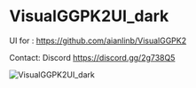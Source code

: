 # VisualGGPK2UI_dark
UI for : https://github.com/aianlinb/VisualGGPK2

Contact: Discord https://discord.gg/2g738Q5


![VisualGGPK2UI_dark](https://github.com/vmv/VisualGGPK2UI_dark/assets/17906882/2ef0a444-2319-4f11-a850-be9795122e18)
